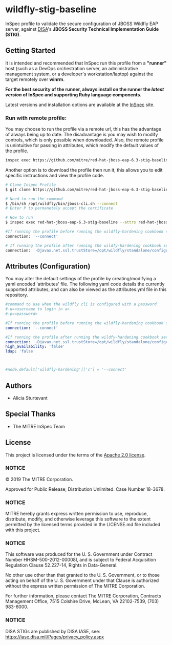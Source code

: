 # wildfly-stig-baseline

InSpec profile to validate the secure configuration of JBOSS Wildfly EAP server, against [DISA](https://iase.disa.mil/stigs/)'s **JBOSS Security Technical Implementation Guide (STIG)**.

## Getting Started  
It is intended and recommended that InSpec run this profile from a __"runner"__ host (such as a DevOps orchestration server, an administrative management system, or a developer's workstation/laptop) against the target remotely over __winrm__.

__For the best security of the runner, always install on the runner the _latest version_ of InSpec and supporting Ruby language components.__ 

Latest versions and installation options are available at the [InSpec](http://inspec.io/) site.


### Run with remote profile:
You may choose to run the profile via a remote url, this has the advantage of always being up to date.
The disadvantage is you may wish to modify controls, which is only possible when downloaded.
Also, the remote profile is unintuitive for passing in attributes, which modify the default values of the profile.
``` bash
inspec exec https://github.com/mitre/red-hat-jboss-eap-6.3-stig-baseline
```

Another option is to download the profile then run it, this allows you to edit specific instructions and view the profile code.
``` bash
# Clone Inspec Profile
$ git clone https://github.com/mitre/red-hat-jboss-eap-6.3-stig-baseline

# Need to run the command 
$ /bin/sh /opt/wildfly/bin/jboss-cli.sh --connect 
# Enter P to permanetely accept the certificate

# How to run 
$ inspec exec red-hat-jboss-eap-6.3-stig-baseline --attrs red-hat-jboss-eap-6.3-stig-baseline/attributes.yml

#If running the profile before running the wildfly-hardening cookbook set the following in red-hat-jboss-eap-6.3-stig-baseline/attributes.yml:
connection: '--connect'

# If running the profile after running the wildfy-hardening cookbook set the following in red-hat-jboss-eap-6.3-stig-baseline/attributes.yml:
connection: '-Djavax.net.ssl.trustStore=/opt/wildfly/standalone/configuration/a.jks --connect -u=test1 -p=test'

```

## Attributes (Configuration)
You may alter the default settings of the profile by creating/modifying a yaml 
encoded 'attributes' file. The following yaml code details the currently 
supported attributes, and can also be viewed as the attributes.yml file in this 
repository.

``` yaml
#command to use when the wildfly cli is configured with a password
#-u=<username to login in a>
#-p=<password>

#If running the profile before running the wildfly-hardening cookbook set the following in red-hat-jboss-eap-6.3-stig-baseline/attributes.yml:
connection: '--connect'

#If running the profile after running the wildfy-hardening cookbook set this in red-hat-jboss-eap-6.3-stig-baseline/attributes.yml:
connection: '-Djavax.net.ssl.trustStore=/opt/wildfly/standalone/configuration/a.jks --connect -u=test1 -p=test'
high_availability: 'false'
ldap: 'false'



#node.default['wildfly-hardening']['c'] = '--connect'

```

## Authors
- Alicia Sturtevant

## Special Thanks

- The MITRE InSpec Team

## License 

This project is licensed under the terms of the [Apache 2.0 license](https://github.com/mitre/wildfly-stig-baseline/blob/master/LICENSE.md).

### NOTICE

© 2019 The MITRE Corporation.  

Approved for Public Release; Distribution Unlimited. Case Number 18-3678.  

### NOTICE
MITRE hereby grants express written permission to use, reproduce, distribute, modify, and otherwise leverage this software to the extent permitted by the licensed terms provided in the LICENSE.md file included with this project.

### NOTICE  

This software was produced for the U. S. Government under Contract Number HHSM-500-2012-00008I, and is subject to Federal Acquisition Regulation Clause 52.227-14, Rights in Data-General.  

No other use other than that granted to the U. S. Government, or to those acting on behalf of the U. S. Government under that Clause is authorized without the express written permission of The MITRE Corporation. 

For further information, please contact The MITRE Corporation, Contracts Management Office, 7515 Colshire Drive, McLean, VA  22102-7539, (703) 983-6000.  

### NOTICE

DISA STIGs are published by DISA IASE, see: https://iase.disa.mil/Pages/privacy_policy.aspx   
